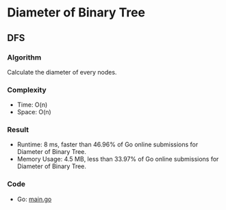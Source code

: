 # Diameter of Binary Tree



## DFS



### Algorithm

Calculate the diameter of every nodes.


### Complexity

- Time: O(n)
- Space: O(n)


### Result

- Runtime: 8 ms, faster than 46.96% of Go online submissions for Diameter of Binary Tree.
- Memory Usage: 4.5 MB, less than 33.97% of Go online submissions for Diameter of Binary Tree.


### Code

- Go: [main.go](#maingo)